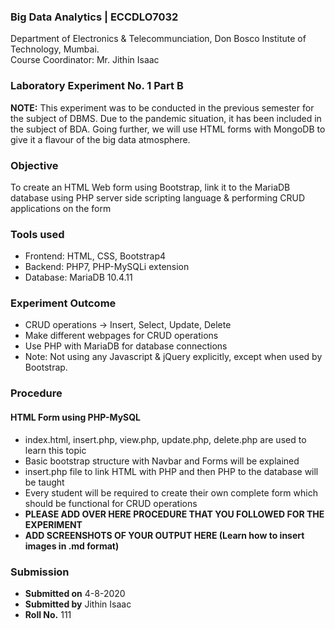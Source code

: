 ### Big Data Analytics | ECCDLO7032 
Department of Electronics & Telecommunciation, 
Don Bosco Institute of Technology, Mumbai.  
Course Coordinator: Mr. Jithin Isaac

### Laboratory Experiment No. 1 Part B

 **NOTE:** This experiment was to be conducted in the previous semester for the subject of DBMS. Due to the pandemic situation, it has been included in the subject of BDA. Going further, we will use HTML forms with MongoDB to give it a flavour of the big data atmosphere.

### Objective  
To create an HTML Web form using Bootstrap, link it to the MariaDB database using PHP server side scripting language & performing CRUD applications on the form

### Tools used  
- Frontend: HTML, CSS, Bootstrap4
- Backend: PHP7, PHP-MySQLi extension
- Database: MariaDB 10.4.11

### Experiment Outcome
- CRUD operations -> Insert, Select, Update, Delete  
- Make different webpages for CRUD operations  
- Use PHP with MariaDB for database connections  
- Note: Not using any Javascript & jQuery explicitly, except when used by Bootstrap.  

### Procedure
 
#### HTML Form using PHP-MySQL
- index.html, insert.php, view.php, update.php, delete.php are used to learn this topic
- Basic bootstrap structure with Navbar and Forms will be explained
- insert.php file to link HTML with PHP and then PHP to the database will be taught
- Every student will be required to create their own complete form which should be functional for CRUD operations
- **PLEASE ADD OVER HERE PROCEDURE THAT YOU FOLLOWED FOR THE EXPERIMENT**
- **ADD SCREENSHOTS OF YOUR OUTPUT HERE (Learn how to insert images in .md format)**

### Submission 
- **Submitted on** 4-8-2020
- **Submitted by** Jithin Isaac
- **Roll No.** 111
